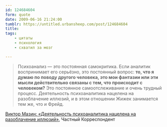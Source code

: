 ```yaml
---
id: 124684604
form: quote
date: 2009-06-16 21:24:00
tumblr: https://untitled.urbansheep.com/post/124684604
title: 
tags:
    - цитаты
    - психология
    - схватил за мозг

---
```


<blockquote>
Психоанализ — это постоянная самокритика. Если аналитик воспринимает его серьёзно, это постоянный вопрос: <strong>то, что я думаю по поводу другого человека, это мои фантазии или эти мысли действительно связаны с тем, что происходит с человеком?</strong> Это постоянное самоотслеживание и очень трудный процесс. Деятельность психоаналитика нацелена на разоблачение иллюзий, и в этом отношении Жижек занимается тем же, что и Фрейд.
</blockquote>

<a href="http://www.chaskor.ru/p.php?id=7449">Виктор Мазин: «Деятельность психоаналитика нацелена на разоблачение иллюзий»</a>, Частный Корреспондент
